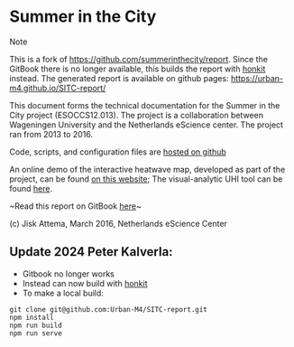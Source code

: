 # Summer in the City

> [!NOTE]
> This is a fork of https://github.com/summerinthecity/report. Since the GitBook
> there is no longer available, this builds the report with
> [honkit](https://github.com/honkit/honkit?tab=readme-ov-file#migration-from-gitbook)
> instead. The generated report is available on github pages:
> https://urban-m4.github.io/SITC-report/

This document forms the technical documentation for the Summer in the City project (ESOCCS12.013). The project is a collaboration between Wageningen University and the Netherlands eScience center. The project ran from 2013 to 2016.

Code, scripts, and configuration files are [hosted on github](https://github.com/summerinthecity)

An online demo of the interactive heatwave map, developed as part of the project, can be found [on this website](http://summerinthecity.github.io/heatwavemap/); The visual-analytic UHI tool can be found [here](http://summerinthecity.github.io/uhitool).

~Read this report on GitBook [here](https://summerinthecity.gitbooks.io/summerinthecity/content/)~

(c) Jisk Attema, March 2016, Netherlands eScience Center

## Update 2024 Peter Kalverla:

- Gitbook no longer works
- Instead can now build with [honkit](https://github.com/honkit/honkit?tab=readme-ov-file#migration-from-gitbook)
- To make a local build:

```
git clone git@github.com:Urban-M4/SITC-report.git
npm install
npm run build
npm run serve
```
